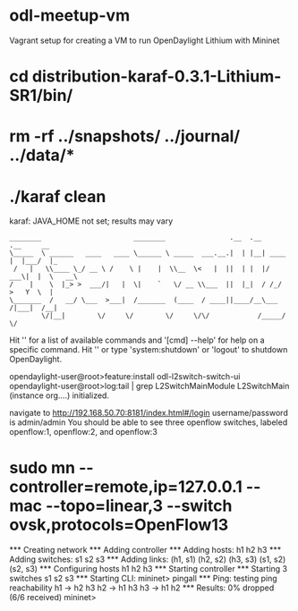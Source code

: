 # odl-meetup-vm
Vagrant setup for creating a VM to run OpenDaylight Lithium with Mininet

# cd distribution-karaf-0.3.1-Lithium-SR1/bin/
# rm -rf ../snapshots/ ../journal/ ../data/*
# ./karaf clean
karaf: JAVA_HOME not set; results may vary
                                                                                           
    ________                       ________                .__  .__       .__     __       
    \_____  \ ______   ____   ____ \______ \ _____  ___.__.|  | |__| ____ |  |___/  |_     
     /   |   \\____ \_/ __ \ /    \ |    |  \\__  \<   |  ||  | |  |/ ___\|  |  \   __\    
    /    |    \  |_> >  ___/|   |  \|    `   \/ __ \\___  ||  |_|  / /_/  >   Y  \  |      
    \_______  /   __/ \___  >___|  /_______  (____  / ____||____/__\___  /|___|  /__|      
            \/|__|        \/     \/        \/     \/\/            /_____/      \/          
                                                                                           

Hit '<tab>' for a list of available commands
and '[cmd] --help' for help on a specific command.
Hit '<ctrl-d>' or type 'system:shutdown' or 'logout' to shutdown OpenDaylight.

opendaylight-user@root>feature:install odl-l2switch-switch-ui
opendaylight-user@root>log:tail | grep L2SwitchMainModule
L2SwitchMain (instance org....) initialized.

navigate to http://192.168.50.70:8181/index.html#/login
username/password is admin/admin
You should be able to see three openflow switches, labeled openflow:1,
openflow:2, and openflow:3

# sudo mn --controller=remote,ip=127.0.0.1 --mac --topo=linear,3 --switch ovsk,protocols=OpenFlow13
*** Creating network
*** Adding controller
*** Adding hosts:
h1 h2 h3 
*** Adding switches:
s1 s2 s3 
*** Adding links:
(h1, s1) (h2, s2) (h3, s3) (s1, s2) (s2, s3) 
*** Configuring hosts
h1 h2 h3 
*** Starting controller
*** Starting 3 switches
s1 s2 s3 
*** Starting CLI:
mininet> pingall
*** Ping: testing ping reachability
h1 -> h2 h3 
h2 -> h1 h3 
h3 -> h1 h2 
*** Results: 0% dropped (6/6 received)
mininet> 
